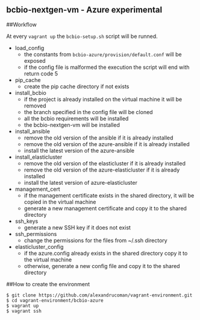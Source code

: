 bcbio-nextgen-vm - Azure experimental
-------------------------------------

##Workflow

At every ```vagrant up``` the ```bcbio-setup.sh``` script will be runned.

- load_config
	- the constants from ```bcbio-azure/provision/default.conf``` will be exposed
	- if the config file is malformed the execution the script will end with return code 5 
- pip_cache
	- create the pip cache directory if not exists
- install_bcbio
	- if the project is already installed on the virtual machine it will be removed
	- the branch specified in the config file will be cloned
	- all the bcbio requirements will be installed
	- the bcbio-nextgen-vm will be installed
- install_ansible
	- remove the old version of the ansible if it is already installed
	- remove the old version of the azure-ansible if it is already installed
	- install the latest version of the azure-ansible
- install_elasticluster
	- remove the old version of the elasticluster if it is already installed
	- remove the old version of the azure-elasticluster if it is already installed
	- install the latest version of azure-elasticluster
- management_cert
	- if the management certificate exists in the shared directory, it will be copied in the virtual machine
	- generate a new management certificate and copy it to the shared directory
- ssh_keys
	- generate a new SSH key if it does not exist
- ssh_permissions
	- change the permissions for the files from ~/.ssh directory
- elasticluster_config
	- if the azure.config already exists in  the shared directory copy it to the virtual machine
	- otherwise, generate a new config file and copy it to the shared directory
 
 ##How to create the environment

```
$ git clone https://github.com/alexandrucoman/vagrant-environment.git
$ cd vagrant-environment/bcbio-azure
$ vagrant up
$ vagrant ssh 
```
